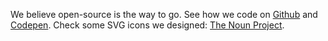 We believe open-source is the way to go. See how we code on [Github](https://github.com/junglesta) and [Codepen](https://codepen.io/rokma).
Check some SVG icons we designed: [The Noun Project](https://thenounproject.com/rokma/collections/).
